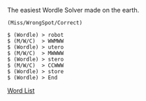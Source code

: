 The easiest Wordle Solver made on the earth.

```
(Miss/WrongSpot/Correct)

$ (Wordle) > robot
$ (M/W/C)  > WWMWW
$ (Wordle) > utero
$ (M/W/C)  > MWWWW
$ (Wordle) > stero
$ (M/W/C)  > CCWWW
$ (Wordle) > store
$ (Wordle) > End
```

[Word List](https://gist.github.com/cfreshman/a03ef2cba789d8cf00c08f767e0fad7b)